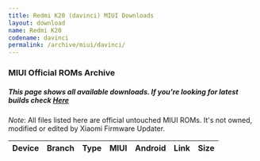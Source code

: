 ```yaml
---
title: Redmi K20 (davinci) MIUI Downloads
layout: download
name: Redmi K20
codename: davinci
permalink: /archive/miui/davinci/
---
```

### MIUI Official ROMs Archive
##### This page shows all available downloads. If you're looking for latest builds check [Here](/miui/davinci/)
*Note*: All files listed here are official untouched MIUI ROMs. It's not owned, modified or edited by Xiaomi Firmware Updater.


<div class="table-responsive-md" id="table-wrapper">
<table id="firmware" class="compact table table-striped table-hover table-sm">
    <thead class="thead-dark">
        <tr>
            <th>Device</th>
            <th>Branch</th>
            <th>Type</th>
            <th>MIUI</th>
            <th>Android</th>
            <th>Link</th>
            <th>Size</th>
        </tr>
    </thead>
    <script>loadMiuiDownloads('davinci')</script>
</table>
</div>


